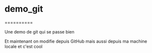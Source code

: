 # demo_git
==========

Une demo de git qui se passe bien

Et maintenant on modifie depuis GitHub
mais aussi depuis ma machine locale et c'est cool
